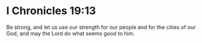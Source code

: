 # I Chronicles 19:13

Be strong, and let us use our strength for our people and for the cities of our God, and may the Lord do what seems good to him.
